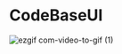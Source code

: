# CodeBaseUI

![ezgif com-video-to-gif (1)](https://user-images.githubusercontent.com/39576762/54428901-53372200-4762-11e9-9f9b-3e4dc1ee4758.gif)
